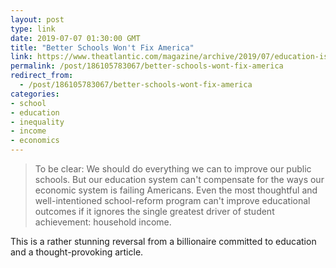```yaml
---
layout: post
type: link
date: 2019-07-07 01:30:00 GMT
title: "Better Schools Won't Fix America"
link: https://www.theatlantic.com/magazine/archive/2019/07/education-isnt-enough/590611/
permalink: /post/186105783067/better-schools-wont-fix-america
redirect_from: 
  - /post/186105783067/better-schools-wont-fix-america
categories:
- school
- education
- inequality
- income
- economics
---
```

<blockquote>To be clear: We should do everything we can to improve our public schools. But our education system can't compensate for the ways our economic system is failing Americans. Even the most thoughtful and well-intentioned school-reform program can't improve educational outcomes if it ignores the single greatest driver of student achievement: household income.</blockquote>
<p>This is a rather stunning reversal from a billionaire committed to education and a thought-provoking article.</p>